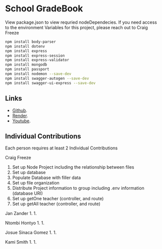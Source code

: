 # School GradeBook

View package.json to view requried nodeDependecies. If you need access to the environment Variables for this project, please reach out to Craig Freeze

```bash
npm install body-parser
npm install dotenv
npm install express
npm install express-session
npm install express-validator
npm install mongodb
npm install passport
npm install nodemon --save-dev
npm install swagger-autogen --save-dev
npm install swagger-ui-express --save-dev
```

## Links

- [Github](https://github.com/CraigFreeze/CSE_341_Final_Project).
- [Render](https://cse-341-final-project-6enz.onrender.com).
- [Youtube](https://youtube.com).

## Individual Contributions

Each person requires at least 2 Individual Contributions

Craig Freeze
1. Set up Node Project including the relationship between files
1. Set up database
1. Populate Database with filler data
1. Set up file organization
1. Distribute Project information to group including .env information (database URI)
1. Set up getOne teacher (controller, and route)
1. Set up getAll teacher (controller, and route)


Jan Zander
1.
1.

Ntombi Hontyo
1.
1.

Josue Sinaca Gomez 
1.
1.

Kami Smith 
1.
1.